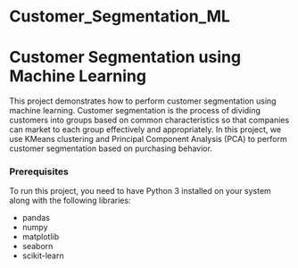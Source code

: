 # Customer_Segmentation_ML

# Customer Segmentation using Machine Learning

This project demonstrates how to perform customer segmentation using machine learning. Customer segmentation is the process of dividing customers into groups based on common characteristics so that companies can market to each group effectively and appropriately. In this project, we use KMeans clustering and Principal Component Analysis (PCA) to perform customer segmentation based on purchasing behavior.

### Prerequisites

To run this project, you need to have Python 3 installed on your system along with the following libraries:

- pandas
- numpy
- matplotlib
- seaborn
- scikit-learn
